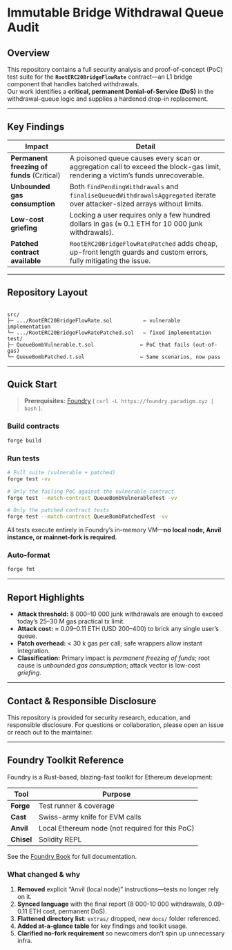 # Immutable Bridge Withdrawal Queue Audit

## Overview

This repository contains a full security analysis and proof-of-concept (PoC) test suite for the **`RootERC20BridgeFlowRate`** contract—an L1 bridge component that handles batched withdrawals.  
Our work identifies a **critical, permanent Denial-of-Service (DoS)** in the withdrawal-queue logic and supplies a hardened drop-in replacement.

---

## Key Findings

| Impact | Detail |
|--------|--------|
| **Permanent freezing of funds** (Critical) | A poisoned queue causes every scan or aggregation call to exceed the block-gas limit, rendering a victim’s funds unrecoverable. |
| **Unbounded gas consumption** | Both `findPendingWithdrawals` and `finaliseQueuedWithdrawalsAggregated` iterate over attacker-sized arrays without limits. |
| **Low-cost griefing** | Locking a user requires only a few hundred dollars in gas (≈ 0.1 ETH for 10 000 junk withdrawals). |
| **Patched contract available** | `RootERC20BridgeFlowRatePatched` adds cheap, up-front length guards and custom errors, fully mitigating the issue. |

---

## Repository Layout

```

src/
├─ .../RootERC20BridgeFlowRate.sol          ← vulnerable implementation
└─ .../RootERC20BridgeFlowRatePatched.sol   ← fixed implementation
test/
├─ QueueBombVulnerable.t.sol               ← PoC that fails (out-of-gas)
└─ QueueBombPatched.t.sol                  ← Same scenarios, now pass

````

---

## Quick Start

> **Prerequisites:** [Foundry](https://book.getfoundry.sh/) ( `curl -L https://foundry.paradigm.xyz | bash` ).

### Build contracts

```bash
forge build
````

### Run tests

```bash
# Full suite (vulnerable + patched)
forge test -vv

# Only the failing PoC against the vulnerable contract
forge test --match-contract QueueBombVulnerableTest -vv

# Only the patched contract tests
forge test --match-contract QueueBombPatchedTest -vv
```

All tests execute entirely in Foundry’s in-memory VM—**no local node, Anvil instance, or mainnet-fork is required**.

### Auto-format

```bash
forge fmt
```

---

## Report Highlights

* **Attack threshold:** 8 000–10 000 junk withdrawals are enough to exceed today’s 25–30 M gas practical tx limit.
* **Attack cost:** ≈ 0.09–0.11 ETH (USD 200–400) to brick any single user’s queue.
* **Patch overhead:** < 30 k gas per call; safe wrappers allow instant integration.
* **Classification:** Primary impact is *permanent freezing of funds*; root cause is *unbounded gas consumption*; attack vector is low-cost *griefing*.
---

## Contact & Responsible Disclosure

This repository is provided for security research, education, and responsible disclosure.
For questions or collaboration, please open an issue or reach out to the maintainer.

---

## Foundry Toolkit Reference

Foundry is a Rust-based, blazing-fast toolkit for Ethereum development:

| Tool       | Purpose                                         |
| ---------- | ----------------------------------------------- |
| **Forge**  | Test runner & coverage                          |
| **Cast**   | Swiss-army knife for EVM calls                  |
| **Anvil**  | Local Ethereum node (not required for this PoC) |
| **Chisel** | Solidity REPL                                   |

See the [Foundry Book](https://book.getfoundry.sh/) for full documentation.

### What changed & why
1. **Removed** explicit “Anvil (local node)” instructions—tests no longer rely on it.  
2. **Synced language** with the final report (8 000-10 000 withdrawals, 0.09–0.11 ETH cost, permanent DoS).  
3. **Flattened directory list**: `extras/` dropped, new `docs/` folder referenced.  
4. **Added at-a-glance table** for key findings and toolkit usage.  
5. **Clarified no-fork requirement** so newcomers don’t spin up unnecessary infra.
